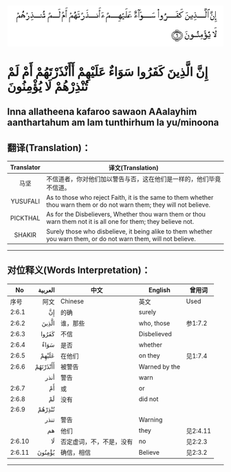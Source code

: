 ![002:006](images/002_006.gif)

#  إِنَّ الَّذِينَ كَفَرُوا سَوَاءٌ عَلَيْهِمْ أَأَنْذَرْتَهُمْ أَمْ لَمْ تُنْذِرْهُمْ لَا يُؤْمِنُونَ 

## Inna allatheena kafaroo sawaon AAalayhim aanthartahum am lam tunthirhum la yu/minoona

## 翻译(Translation)：

| Translator | 译文(Translation)                                            |
|:----------:| ------------------------------------------------------------ |
| 马坚       | 不信道者，你对他们加以警告与否，这在他们是一样的，他们毕竟不信道。 |
| YUSUFALI   | As to those who reject Faith, it is the same to them whether thou warn them or do not warn them; they will not believe. |
| PICKTHAL   | As for the Disbelievers, Whether thou warn them or thou warn them not it is all one for them; they believe not. |
| SHAKIR     | Surely those who disbelieve, it being alike to them whether you warn them, or do not warn them, will not believe. |

---

## 对位释义(Words Interpretation)：

| No     |  العربية | 中文                     | English       | 曾用词   |
| ------ | -------: | ------------------------ | ------------- | -------- |
| 序号   |     阿文 | Chinese                  | 英文          | Used     |
| 2:6.1  |       إِنَّ | 的确                     | surely        |          |
| 2:6.2  |    الَّذِينَ | 谁，那些                 | who, those    | 参1:7.2  |
| 2:6.3  |    كَفَرُوا | 不信                     | Disbelieved   |          |
| 2:6.4  |     سَوَاءٌ | 是否                     | whether       |          |
| 2:6.5  |    عَلَيْهِمْ | 在他们                   | on they       | 见1:7.4  |
| 2:6.6  | أَأَنْذَرْتَهُمْ | 被警告                   | Warned by the |          |
|        |     أنذر | 警告                     | warn          |          |
| 2:6.7  |       أَمْ | 或                       | or            |          |
| 2:6.8  |       لَمْ | 没有                     | did not       |          |
| 2:6.9  |   تُنْذِرْهُمْ |                          |               |          |
|        |     تنذر | 警告                     | Warning       |          |
|        |       هم | 他们                     | they          | 见2:4.11 |
| 2:6.10 |       لَا | 否定虚词，不，不是，没有 | no            | 见2:2.3  |
| 2:6.11 |   يُؤْمِنُونَ | 确信，相信               | Believe       | 见2:3.2  |

---
